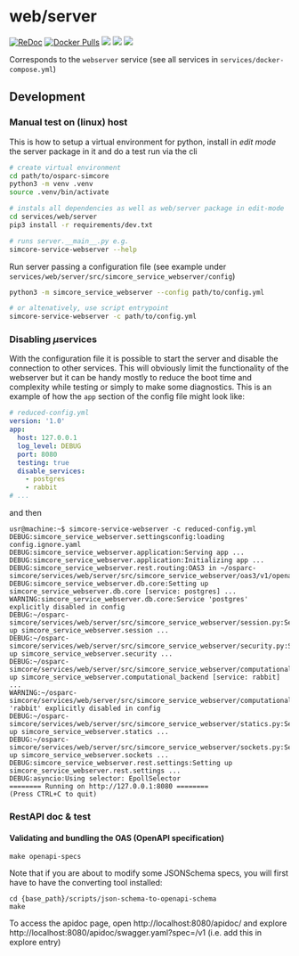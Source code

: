 # web/server

[![ReDoc](https://img.shields.io/badge/OpenAPI-ReDoc-85ea2d?logo=openapiinitiative)](https://redocly.github.io/redoc/?url=https://raw.githubusercontent.com/ITISFoundation/osparc-simcore/refs/heads/master/services/web/server/src/simcore_service_webserver/api/v0/openapi.yaml)
[![Docker Pulls](https://img.shields.io/docker/pulls/itisfoundation/webserver.svg)](https://hub.docker.com/r/itisfoundation/webserver/tags)
[![](https://images.microbadger.com/badges/image/itisfoundation/webserver.svg)](https://microbadger.com/images/itisfoundation/webserver "More on service image in registry")
[![](https://images.microbadger.com/badges/version/itisfoundation/webserver.svg)](https://microbadger.com/images/itisfoundation/webserver "More on service image in registry")
[![](https://images.microbadger.com/badges/commit/itisfoundation/webserver.svg)](https://microbadger.com/images/itisfoundation/webserver "More on service image in registry")

Corresponds to the ```webserver``` service (see all services in ``services/docker-compose.yml``)


## Development

### Manual test on (linux) host

This is how to setup a virtual environment for python, install in *edit mode* the server package
in it and do a test run via the cli
```bash
# create virtual environment
cd path/to/osparc-simcore
python3 -m venv .venv
source .venv/bin/activate

# instals all dependencies as well as web/server package in edit-mode
cd services/web/server
pip3 install -r requirements/dev.txt

# runs server.__main__.py e.g.
simcore-service-webserver --help
```

Run server passing a configuration file (see example under ``services/web/server/src/simcore_service_webserver/config``)
```bash
python3 -m simcore_service_webserver --config path/to/config.yml

# or altenatively, use script entrypoint
simcore-service-webserver -c path/to/config.yml
```

### Disabling $\mu$services

With the configuration file it is possible to start the server and disable the connection to other services. This will obviously limit the functionality of the webserver but
it can be handy mostly to reduce the boot time and complexity while testing or simply to make some
diagnostics. This is an example of how the ``app`` section of the config file might look like:

```yaml
# reduced-config.yml
version: '1.0'
app:
  host: 127.0.0.1
  log_level: DEBUG
  port: 8080
  testing: true
  disable_services:
    - postgres
    - rabbit
# ...
```
and then

```console
usr@machine:~$ simcore-service-webserver -c reduced-config.yml
DEBUG:simcore_service_webserver.settingsconfig:loading config.ignore.yaml
DEBUG:simcore_service_webserver.application:Serving app ...
DEBUG:simcore_service_webserver.application:Initializing app ...
DEBUG:simcore_service_webserver.rest.routing:OAS3 in ~/osparc-simcore/services/web/server/src/simcore_service_webserver/oas3/v1/openapi.yaml
DEBUG:simcore_service_webserver.db.core:Setting up simcore_service_webserver.db.core [service: postgres] ...
WARNING:simcore_service_webserver.db.core:Service 'postgres' explicitly disabled in config
DEBUG:~/osparc-simcore/services/web/server/src/simcore_service_webserver/session.py:Setting up simcore_service_webserver.session ...
DEBUG:~/osparc-simcore/services/web/server/src/simcore_service_webserver/security.py:Setting up simcore_service_webserver.security ...
DEBUG:~/osparc-simcore/services/web/server/src/simcore_service_webserver/computational_backend.py:Setting up simcore_service_webserver.computational_backend [service: rabbit] ...
WARNING:~/osparc-simcore/services/web/server/src/simcore_service_webserver/computational_backend.py:Service 'rabbit' explicitly disabled in config
DEBUG:~/osparc-simcore/services/web/server/src/simcore_service_webserver/statics.py:Setting up simcore_service_webserver.statics ...
DEBUG:~/osparc-simcore/services/web/server/src/simcore_service_webserver/sockets.py:Setting up simcore_service_webserver.sockets ...
DEBUG:simcore_service_webserver.rest.settings:Setting up simcore_service_webserver.rest.settings ...
DEBUG:asyncio:Using selector: EpollSelector
======== Running on http://127.0.0.1:8080 ========
(Press CTRL+C to quit)
```

### RestAPI doc & test

#### Validating and bundling the OAS (OpenAPI specification)
```
make openapi-specs
```
Note that if you are about to modify some JSONSchema specs, you will first have to have the converting tool installed:
```
cd {base_path}/scripts/json-schema-to-openapi-schema
make
```

To access the apidoc page, open http://localhost:8080/apidoc/ and explore http://localhost:8080/apidoc/swagger.yaml?spec=/v1 (i.e. add this in explore entry)
